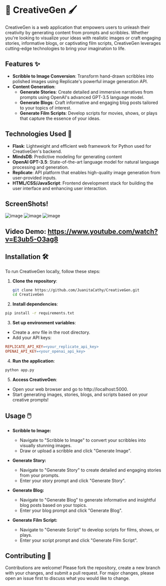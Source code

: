 # 🎨 CreativeGen 🖌️

CreativeGen is a web application that empowers users to unleash their creativity by generating content from prompts and scribbles. Whether you're looking to visualize your ideas with realistic images or craft engaging stories, informative blogs, or captivating film scripts, CreativeGen leverages cutting-edge technologies to bring your imagination to life.

## Features ✨

- **Scribble to Image Conversion**: Transform hand-drawn scribbles into polished images using Replicate's powerful image generation API.
- **Content Generation**:
  - **Generate Stories**: Create detailed and immersive narratives from prompts using OpenAI's advanced GPT-3.5 language model.
  - **Generate Blogs**: Craft informative and engaging blog posts tailored to your topics of interest.
  - **Generate Film Scripts**: Develop scripts for movies, shows, or plays that capture the essence of your ideas.

## Technologies Used 🚀

- **Flask**: Lightweight and efficient web framework for Python used for CreativeGen's backend.
- **MindsDB**: Predictive modeling for generating content
- **OpenAI GPT-3.5**: State-of-the-art language model for natural language processing and generation.
- **Replicate**: API platform that enables high-quality image generation from user-provided inputs.
- **HTML/CSS/JavaScript**: Frontend development stack for building the user interface and enhancing user interaction.

## ScreenShots! 

![image](https://github.com/user-attachments/assets/dfb80d27-3cb0-4b4f-ae1d-764336d307c4)
![image](https://github.com/user-attachments/assets/6e2ee5c7-ac91-4c63-81f5-d7ba1ceeef05)
![image](https://github.com/user-attachments/assets/85f2043c-ed57-40c8-8bb8-3eb9d07f3a96)

## Video Demo: https://www.youtube.com/watch?v=E3ub5-O3ag8

## Installation 🛠️

To run CreativeGen locally, follow these steps:

1. **Clone the repository**:
   ```bash
   git clone https://github.com/JuanitaCathy/CreativeGen.git
   cd CreativeGen

2. **Install dependencies**:

```bash
pip install -r requirements.txt
```

3. **Set up environment variables**:

- Create a .env file in the root directory.
- Add your API keys:
```makefile
REPLICATE_API_KEY=<your_replicate_api_key>
OPENAI_API_KEY=<your_openai_api_key>
```

4. **Run the application**:

```bash
python app.py
```

5. **Access CreativeGen**:

- Open your web browser and go to http://localhost:5000.
- Start generating images, stories, blogs, and scripts based on your creative prompts!
  
## Usage 🖱️

- **Scribble to Image:**

  - Navigate to "Scribble to Image" to convert your scribbles into visually stunning images.
  - Draw or upload a scribble and click "Generate Image".
    
- **Generate Story:**

  - Navigate to "Generate Story" to create detailed and engaging stories from your prompts.
  - Enter your story prompt and click "Generate Story".
    
- **Generate Blog:**

  - Navigate to "Generate Blog" to generate informative and insightful blog posts based on your topics.
  - Enter your blog prompt and click "Generate Blog".
  
- **Generate Film Script:**

  - Navigate to "Generate Script" to develop scripts for films, shows, or plays.
  - Enter your script prompt and click "Generate Film Script".
 
    
## Contributing 🤝
Contributions are welcome! Please fork the repository, create a new branch with your changes, and submit a pull request. For major changes, please open an issue first to discuss what you would like to change.
